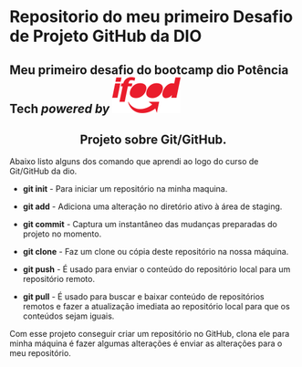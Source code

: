 # Repositorio do meu primeiro Desafio de Projeto GitHub da DIO
## Meu primeiro desafio do bootcamp dio Potência Tech _powered by_  <img src="/assets/images/ifood2.png" alt="The San Juan Mountains are beautiful!" title="San Juan Mountains"/> 

## <center>Projeto sobre Git/GitHub.</center>

Abaixo listo alguns dos comando que aprendi ao logo do curso de Git/GitHub da dio.

- **git init** - Para iniciar um repositório na minha maquina.

- **git add** - Adiciona uma alteração no diretório ativo à área de staging.

- **git commit** - Captura um instantâneo das mudanças preparadas do projeto no momento.

- **git clone** - Faz um clone ou cópia deste repositório na nossa máquina. 

- **git push** - É usado para enviar o conteúdo do repositório local para um repositório remoto.

- **git pull** - É usado para buscar e baixar conteúdo de repositórios remotos e fazer a atualização imediata ao repositório local para que os conteúdos sejam iguais.

  

 Com esse projeto conseguir criar um repositório no GitHub, clona ele para minha máquina é fazer algumas alterações é enviar as alterações para o meu repositório. 







